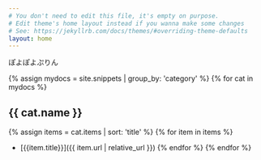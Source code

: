 ```yaml
---
# You don't need to edit this file, it's empty on purpose.
# Edit theme's home layout instead if you wanna make some changes
# See: https://jekyllrb.com/docs/themes/#overriding-theme-defaults
layout: home
---
```

<style>
ul li p {
  margin-bottom: 0.25em;
}
</style>

ぽよぽよぷりん

{% assign mydocs = site.snippets | group_by: 'category' %}
{% for cat in mydocs %}
## {{ cat.name }}
  {% assign items = cat.items | sort: 'title' %}
  {% for item in items %}
* [{{item.title}}]({{ item.url | relative_url }})
  {% endfor %}
{% endfor %}

